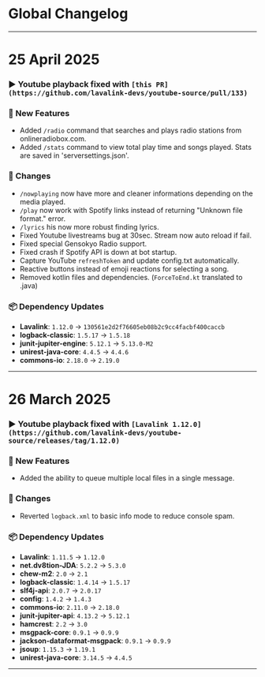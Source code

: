 # Global Changelog
---

# 25 April 2025

### ▶️ Youtube playback fixed with **`[this PR](https://github.com/lavalink-devs/youtube-source/pull/133)`**  

### 🚀 New Features
- Added `/radio` command that searches and plays radio stations from onlineradiobox.com.
- Added `/stats` command to view total play time and songs played. Stats are saved in 'serversettings.json'.

### 🔧 Changes
- `/nowplaying` now have more and cleaner informations depending on the media played.  
- `/play` now work with Spotify links instead of returning "Unknown file format." error.  
- `/lyrics` his now more robust finding lyrics.  
- Fixed Youtube livestreams bug at 30sec. Stream now auto reload if fail.  
- Fixed special Gensokyo Radio support.  
- Fixed crash if Spotify API is down at bot startup.  
- Capture YouTube `refreshToken` and update config.txt automatically.    
- Reactive buttons instead of emoji reactions for selecting a song.  
- Removed kotlin files and dependencies.  (`ForceToEnd.kt` translated to .java)  

### 📦 Dependency Updates
- **Lavalink**: `1.12.0` → `130561e2d2f76605eb08b2c9cc4facbf400caccb`  
- **logback-classic**: `1.5.17` → `1.5.18`  
- **junit-jupiter-engine**: `5.12.1` → `5.13.0-M2`  
- **unirest-java-core**: `4.4.5` → `4.4.6`  
- **commons-io**: `2.18.0` → `2.19.0`  

---

# 26 March 2025  

### ▶️ Youtube playback fixed with **`[Lavalink 1.12.0](https://github.com/lavalink-devs/youtube-source/releases/tag/1.12.0)`**  

### 🚀 New Features
- Added the ability to queue multiple local files in a single message.

### 🔧 Changes
- Reverted `logback.xml` to basic info mode to reduce console spam.

### 📦 Dependency Updates
- **Lavalink**: `1.11.5` → `1.12.0`
- **net.dv8tion-JDA**: `5.2.2` → `5.3.0`
- **chew-m2**: `2.0` → `2.1`
- **logback-classic**: `1.4.14` → `1.5.17`
- **slf4j-api**: `2.0.7` → `2.0.17`
- **config**: `1.4.2` → `1.4.3`
- **commons-io**: `2.11.0` → `2.18.0`
- **junit-jupiter-api**: `4.13.2` → `5.12.1`
- **hamcrest**: `2.2` → `3.0`
- **msgpack-core**: `0.9.1` → `0.9.9`
- **jackson-dataformat-msgpack**: `0.9.1` → `0.9.9`
- **jsoup**: `1.15.3` → `1.19.1`
- **unirest-java-core**: `3.14.5` → `4.4.5`

---